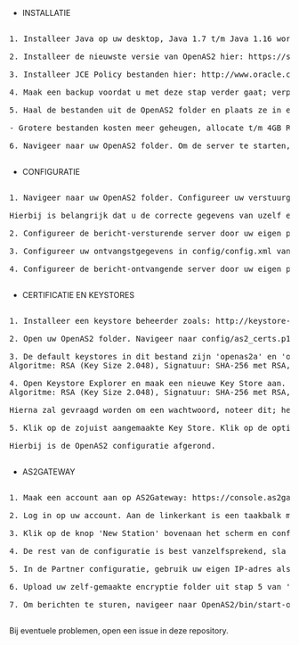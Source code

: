- INSTALLATIE

<pre>

1. Installeer Java op uw desktop, Java 1.7 t/m Java 1.16 wordt in deze versie ondersteund.

2. Installeer de nieuwste versie van OpenAS2 hier: https://sourceforge.net/projects/openas2/files (Deze configuratie is gemaakt op v3.5.0)

3. Installeer JCE Policy bestanden hier: http://www.oracle.com/technetwork/java/javase/downloads/jce8-download-2133166.html (maak eenmalig een account aan indien nodig)

4. Maak een backup voordat u met deze stap verder gaat; verplaats de JCE bestanden in uw Java/lib/security folder. (local_policy.jar & US_export_policy.jar)

5. Haal de bestanden uit de OpenAS2 folder en plaats ze in een makkelijk te bereiken folder, bijvoorbeeld Downloads.

- Grotere bestanden kosten meer geheugen, allocate t/m 4GB RAM toe aan OpenAS2 bij bestanden tot 750MB. In 'start_openas2.bat/.sh', zoek naar '-Xmx' en verander hier het nummer van 384m naar hoeveel nodig is.

6. Navigeer naar uw OpenAS2 folder. Om de server te starten, run bin/start-openas2.bat/.sh (zorg ervoor dat scripts executable zijn op Linux)

</pre>

- CONFIGURATIE

<pre>

1. Navigeer naar uw OpenAS2 folder. Configureer uw verstuurgegevens in config/partnerships.xml vanaf regel 3.

Hierbij is belangrijk dat u de correcte gegevens van uzelf en van de andere partij correct noteert. Indien er meer dan 1 ontvanger is; maak nog een partnership aan.

2. Configureer de bericht-versturende server door uw eigen publieke IP-adres te noteren. Laat de port (:10080/1) hetzelfde.

3. Configureer uw ontvangstgegevens in config/config.xml vanaf regel 3.

4. Configureer de bericht-ontvangende server door uw eigen publieke IP-adres te noteren. Laat de port (:10080/1) hetzelfde.

</pre>

- CERTIFICATIE EN KEYSTORES

<pre>

1. Installeer een keystore beheerder zoals: http://keystore-explorer.org/downloads.html

2. Open uw OpenAS2 folder. Navigeer naar config/as2_certs.p12 en open dit bestand. Indien er geen wachtwoord verkrijgbaar is, ga naar stap 4.

3. De default keystores in dit bestand zijn 'openas2a' en 'openas2b'. Maak een nieuwe Key Pair aan met de volgende gegevens:
Algoritme: RSA (Key Size 2.048), Signatuur: SHA-256 met RSA, Validity: eigen voorkeur, Name: passende naam bij uw verzender/ontvanger.

4. Open Keystore Explorer en maak een nieuwe Key Store aan. Klik op New Key Pair en voeg de volgende gegevens toe:
Algoritme: RSA (Key Size 2.048), Signatuur: SHA-256 met RSA, Validity: eigen voorkeur, Name: passende naam bij uw verzender/ontvanger.

Hierna zal gevraagd worden om een wachtwoord, noteer dit; het is nodig voor de volgende stappen.

5. Klik op de zojuist aangemaakte Key Store. Klik op de optie 'Export' en selecteer 'Export Certificate Chain'.

Hierbij is de OpenAS2 configuratie afgerond.

</pre>

- AS2GATEWAY

<pre>

1. Maak een account aan op AS2Gateway: https://console.as2gateway.com/login

2. Log in op uw account. Aan de linkerkant is een taakbalk met meerdere icons. Selecteer 'Stations'.

3. Klik op de knop 'New Station' bovenaan het scherm en configureer uw eigen gegevens die u eerder hebt aangemaakt in partnerships.xml; gebruik uit het deze repo het voorbeeld 'company-y'. (in het voorbeeld van deze repo dus 'company-y-as2-id')

4. De rest van de configuratie is best vanzelfsprekend, sla het Station op en navigeer naar de taakbalk icon 'Partners'. Maak hier ook een nieuwe partner aan, met de gegevens uit config.xml; gebruik uit de repo het voorbeeld 'company-x'

5. In de Partner configuratie, gebruik uw eigen IP-adres als ontvanger zoals ingesteld in config.xml:66 (http://my-public-ip:10081)

6. Upload uw zelf-gemaakte encryptie folder uit stap 5 van 'CERTIFICATIE EN KEYSTORES' onderin de Partner configuratie en sla het op.

7. Om berichten te sturen, navigeer naar OpenAS2/bin/start-openas2.bat/.sh en run het bestand. Ga terug naar het AS2Gateway dashboard en klik op 'New message' in de taakbalk.

</pre>

Bij eventuele problemen, open een issue in deze repository.